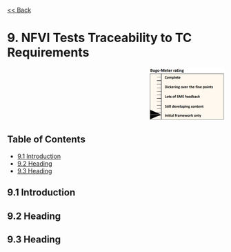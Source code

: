 [<< Back](../)

# 9. NFVI Tests Traceability to TC Requirements
<p align="right"><img src="../figures/bogo_ifo.png" alt="scope" title="Scope" width="35%"/></p>

## Table of Contents
* [9.1 Introduction](#9.1)
* [9.2 Heading](#9.2)
* [9.3 Heading](#9.3)

<a name="9.1"></a>
## 9.1 Introduction


<a name="9.2"></a>
## 9.2 Heading


<a name="9.3"></a>
## 9.3 Heading
